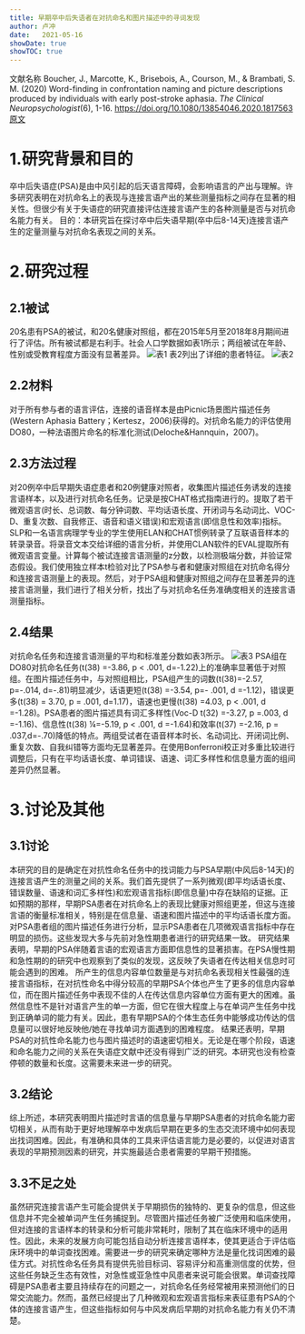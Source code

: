 ```yaml
---
title: 早期卒中后失语者在对抗命名和图片描述中的寻词发现
author: 卢冲
date:   2021-05-16
showDate: true 
showTOC: true  
---
```

文献名称
Boucher, J., Marcotte, K., Brisebois, A., Courson, M., & Brambati, S. M. (2020)  Word-finding in confrontation naming and picture descriptions produced by individuals with early post-stroke aphasia. *The Clinical Neuropsychologist*(6), 1-16. https://doi.org/10.1080/13854046.2020.1817563
[原文](../Source_Files/2021-05-16-LC1.pdf)
# 1.研究背景和目的
卒中后失语症(PSA)是由中风引起的后天语言障碍，会影响语言的产出与理解。许多研究表明在对抗命名上的表现与连接言语产出的某些测量指标之间存在显著的相关性。但很少有关于失语症的研究直接评估连接言语产生的各种测量是否与对抗命名能力有关。
目的：本研究旨在探讨卒中后失语早期(卒中后8-14天)连接言语产生的定量测量与对抗命名表现之间的关系。
# 2.研究过程
## 2.1被试
20名患有PSA的被试，和20名健康对照组，都在2015年5月至2018年8月期间进行了评估。所有被试都是右利手。社会人口学数据如表1所示；两组被试在年龄、性别或受教育程度方面没有显著差异。
![表1](../Supporting_Information/2021-05-16-LC1-Table-1.png)
表2列出了详细的患者特征。
![表2](../Supporting_Information/2021-05-16-LC1-table2.png)
## 2.2材料
对于所有参与者的语言评估，连接的语音样本是由Picnic场景图片描述任务(Western Aphasia Battery；Kertesz，2006)获得的。对抗命名能力的评估使用DO80，一种法语图片命名的标准化测试(Deloche&Hannquin，2007)。
## 2.3方法过程
对20例卒中后早期失语症患者和20例健康对照者，收集图片描述任务诱发的连接言语样本，以及进行对抗命名任务。记录是按CHAT格式指南进行的。提取了若干微观语言(时长、总词数、每分钟词数、平均话语长度、开闭词与名动词比、VOC-D、重复次数、自我修正、语音和语义错误)和宏观语言(即信息性和效率)指标。SLP和一名语言病理学专业的学生使用ELAN和CHAT惯例转录了互联语音样本的转录录音。将录音文本交给详细的语言分析，并使用CLAN软件的EVAL提取所有微观语言变量。计算每个被试连接言语测量的z分数，以检测极端分数，并验证常态假设。我们使用独立样本t检验对比了PSA参与者和健康对照组在对抗命名得分和连接言语测量上的表现。然后，对于PSA组和健康对照组之间存在显著差异的连接言语测量，我们进行了相关分析，找出了与对抗命名任务准确度相关的连接言语测量指标。
## 2.4结果 
对抗命名任务和连接言语测量的平均和标准差分数如表3所示。
![表3](../Supporting_Information/2021-05-16-LC1-table3.png)
PSA组在DO80对抗命名任务(t(38) =-3.86, p < .001, d=-1.22)上的准确率显著低于对照组。在图片描述任务中，与对照组相比，PSA组产生的词数(t(38)=-2.57, p=-.014, d=-.81)明显减少，话语更短(t(38) =-3.54, p=- .001, d =-1.12)，错误更多(t(38) = 3.70, p = .001, d=1.17)，语速也更慢(t(38) =4.03, p < .001, d =-1.28)。PSA患者的图片描述具有词汇多样性(Voc-D t(32) =-3.27, p =.003, d =-1.16)、信息性(t(38) ¼=-5.19, p < .001, d =-1.64)和效率(t(37) =-2.16, p = .037,d=-.70)降低的特点。两组受试者在语音样本时长、名动词比、开闭词比例、重复次数、自我纠错等方面均无显著差异。在使用Bonferroni校正对多重比较进行调整后，只有在平均话语长度、单词错误、语速、词汇多样性和信息量方面的组间差异仍然显著。
# 3.讨论及其他
## 3.1讨论
本研究的目的是确定在对抗性命名任务中的找词能力与PSA早期(中风后8-14天)的连接言语产生的测量之间的关系。我们首先提供了一系列微观(即平均话语长度、错误数量、语速和词汇多样性)和宏观语言指标(即信息量)中存在缺陷的证据。正如预期的那样，早期PSA患者在对抗命名上的表现比健康对照组更差，但这与连接言语的衡量标准相关，特别是在信息量、语速和图片描述中的平均话语长度方面。
对PSA患者组的图片描述任务进行分析，显示PSA患者在几项微观语言指标中存在明显的损伤。这些发现大多与先前对急性期患者进行的研究结果一致。
研究结果表明，早期的PSA伴随着言语的宏观语言方面即信息性的显著损害。在PSA慢性期和急性期的的研究中也观察到了类似的发现，这反映了失语者在传达相关信息时可能会遇到的困难。
所产生的信息内容单位数量是与对抗命名表现相关性最强的连接言语指标，在对抗性命名中得分较高的早期PSA个体也产生了更多的信息内容单位，而在图片描述任务中表现不佳的人在传达信息内容单位方面有更大的困难。虽然信息性不是针对语言产生的单一方面，但它在很大程度上与在单词产生任务中找到正确单词的能力有关。因此，患有早期PSA的个体生态任务中能够成功传达的信息量可以很好地反映他/她在寻找单词方面遇到的困难程度。
结果还表明，早期PSA的对抗性命名能力也与图片描述时的语速密切相关。无论是在哪个阶段，语速和命名能力之间的关系在失语症文献中还没有得到广泛的研究。本研究也没有检查停顿的数量和长度。这需要未来进一步的研究。
## 3.2结论
综上所述，本研究表明图片描述时言语的信息量与早期PSA患者的对抗命名能力密切相关，从而有助于更好地理解卒中发病后早期在更多的生态交流环境中如何表现出找词困难。因此，有准确和具体的工具来评估语言能力是必要的，以促进对语言表现的早期预测因素的研究，并实施最适合患者需要的早期干预措施。
## 3.3不足之处
虽然研究连接言语产生可能会提供关于早期损伤的独特的、更复杂的信息，但这些信息并不完全被单词产生任务捕捉到。尽管图片描述任务被广泛使用和临床使用，但对连接的言语样本的转录和分析可能非常耗时，限制了其在临床环境中的适用性。因此，未来的发展方向可能包括自动分析连接言语样本，使其更适合于评估临床环境中的单词查找困难。需要进一步的研究来确定哪种方法是量化找词困难的最佳方式。对抗性命名任务具有提供先验目标词、容易评分和高重测信度的优势，但这些任务缺乏生态有效性，对急性或亚急性中风患者来说可能会很累。单词查找障碍是PSA患者主要且持续存在的问题之一，对抗命名任务经常被用来预测他们的日常交流能力。然而，虽然已经提出了几种微观和宏观语言指标来表征患有PSA的个体的连接言语产生，但这些指标如何与中风发病后早期的对抗命名能力有关仍不清楚。 
